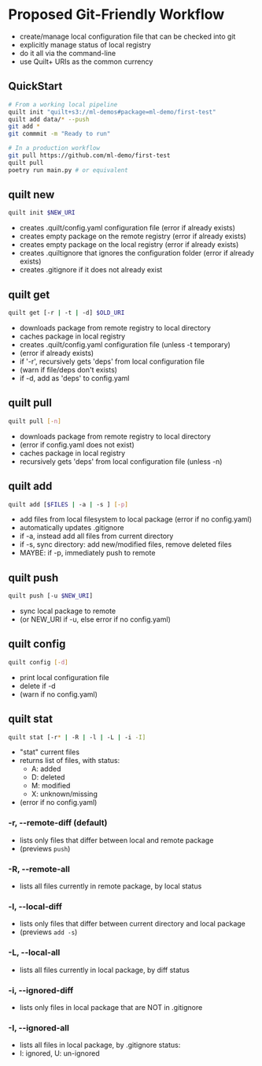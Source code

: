# Proposed Git-Friendly Workflow

* create/manage local configuration file that can be checked into git
* explicitly manage status of local registry
* do it all via the command-line
* use Quilt+ URIs as the common currency

## QuickStart
```bash
# From a working local pipeline
quilt init "quilt+s3://ml-demos#package=ml-demo/first-test"
quilt add data/* --push
git add *
git commmit -m "Ready to run"

# In a production workflow
git pull https://github.com/ml-demo/first-test
quilt pull
poetry run main.py # or equivalent
```

## quilt new
```bash
quilt init $NEW_URI
```
* creates .quilt/config.yaml configuration file (error if already exists)
* creates empty package on the remote registry (error if already exists)
* creates empty package on the local registry (error if already exists)
* creates .quiltignore that ignores the configuration folder (error if already exists)
* creates .gitignore if it does not already exist

## quilt get
```bash
quilt get [-r | -t | -d] $OLD_URI
```
* downloads package from remote registry to local directory
* caches package in local registry
* creates .quilt/config.yaml configuration file (unless -t temporary)
* (error if already exists)
* if '-r', recursively gets 'deps' from local configuration file 
* (warn if file/deps don't exists)
* if -d, add as 'deps' to config.yaml 

## quilt pull
```bash
quilt pull [-n]
```
* downloads package from remote registry to local directory
* (error if config.yaml does not exist)
* caches package in local registry
* recursively gets 'deps' from local configuration file (unless -n)

## quilt add
```bash
quilt add [$FILES | -a | -s ] [-p]
```
* add files from local filesystem to local package (error if no config.yaml)
* automatically updates .gitignore
* if -a, instead add all files from current directory
* if -s, sync directory: add new/modified files, remove deleted files
* MAYBE: if -p, immediately push to remote

## quilt push
```bash
quilt push [-u $NEW_URI]
```
* sync local package to remote 
* (or NEW_URI if -u, else error if no config.yaml)

## quilt config
```bash
quilt config [-d]
```
* print local configuration file 
* delete if -d
* (warn if no config.yaml)


## quilt stat
```bash
quilt stat [-r* | -R | -l | -L | -i -I]
```
* "stat" current files
* returns list of files, with status:
    * A: added
    * D: deleted
    * M: modified
    * X: unknown/missing
* (error if no config.yaml)

### -r, --remote-diff (default)

* lists only files that differ between local and remote package
* (previews `push`)

### -R, --remote-all

* lists all files currently in remote package, by local status

### -l, --local-diff

* lists only files that differ between current directory and local package 
* (previews `add -s`)

### -L, --local-all
* lists all files currently in local package, by diff status

### -i, --ignored-diff

* lists only files in local package that are NOT in .gitignore 

### -I, --ignored-all
* lists all files in local package, by .gitignore status: 
* I: ignored, U: un-ignored

